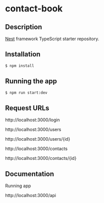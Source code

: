 # contact-book

## Description

[Nest](https://github.com/nestjs/nest) framework TypeScript starter repository.

## Installation

```bash
$ npm install
```

## Running the app

```bash
$ npm run start:dev
```

## Request URLs

http://localhost:3000/login

http://localhost:3000/users

http://localhost:3000/users/{id}

http://localhost:3000/contacts

http://localhost:3000/contacts/{id}

## Documentation

Running app

http://localhost:3000/api
